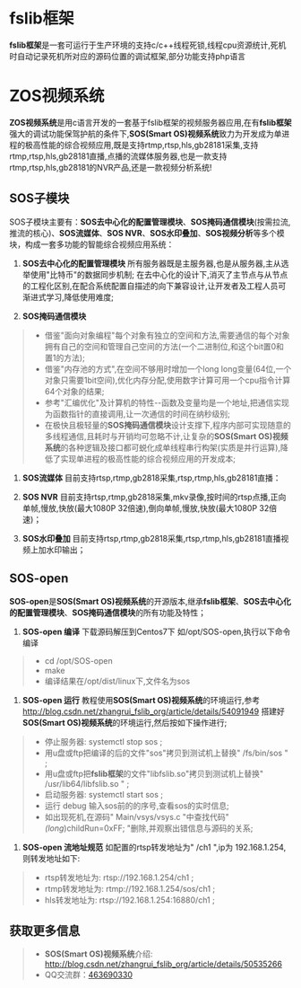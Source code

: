 # fslib框架 #

**fslib框架**是一套可运行于生产环境的支持c/c++线程死锁,线程cpu资源统计,死机时自动记录死机所对应的源码位置的调试框架,部分功能支持php语言

# ZOS视频系统 #

**ZOS视频系统**是用c语言开发的一套基于fslib框架的视频服务器应用,在有**fslib框架**强大的调试功能保驾护航的条件下,**SOS(Smart OS)视频系统**致力为开发成为单进程的极高性能的综合视频应用,既是支持rtmp,rtsp,hls,gb28181采集,支持rtmp,rtsp,hls,gb28181直播,点播的流媒体服务器,也是一款支持rtmp,rtsp,hls,gb28181的NVR产品,还是一款视频分析系统!

## SOS子模块 ##

SOS子模块主要有：**SOS去中心化的配置管理模块**、**SOS掩码通信模块**(按需拉流,推流的核心)、**SOS流媒体**、**SOS NVR**、**SOS水印叠加**、**SOS视频分析**等多个模块，构成一套多功能的智能综合视频应用系统：

1. **SOS去中心化的配置管理模块** 
所有服务器既是主服务器,也是从服务器,主从选举使用"比特币"的数据同步机制;
在去中心化的设计下,消灭了主节点与从节点的工程化区别,在配合系统配置自描述的向下兼容设计,让开发者及工程人员可渐进式学习,降低使用难度;

1. **SOS掩码通信模块** 
>- 借鉴"面向对象编程"每个对象有独立的空间和方法,需要通信的每个对象拥有自己的空间和管理自己空间的方法(一个二进制位,和这个bit置0和置1的方法);
>- 借鉴"内存池的方式",在空间不够用时增加一个long long变量(64位,一个对象只需要1bit空间),优化内存分配,使用数字计算可用一个cpu指令计算64个对象的结果;
>- 参考"汇编优化"及计算机的特性--函数及变量均是一个地址,把通信实现为函数指针的直接调用,让一次通信的时间在纳秒级别;
>- 在极快且极轻量的**SOS掩码通信模块**设计支撑下,程序内部可实现随意的多线程通信,且耗时与开销均可忽略不计,让复杂的**SOS(Smart OS)视频系统**的各种逻辑及接口都可蜕化成单线程串行构架(实质是并行运算),降低了实现单进程的极高性能的综合视频应用的开发成本;


1. **SOS流媒体** 目前支持rtsp,rtmp,gb2818采集,rtsp,rtmp,hls,gb28181直播：

1. **SOS NVR** 目前支持rtsp,rtmp,gb2818采集,mkv录像,按时间的rtsp点播,正向单帧,慢放,快放(最大1080P 32倍速),倒向单帧,慢放,快放(最大1080P 32倍速)；

1. **SOS水印叠加** 目前支持rtsp,rtmp,gb2818采集,rtsp,rtmp,hls,gb28181直播视频上加水印输出；

## SOS-open ##

**SOS-open**是**SOS(Smart OS)视频系统**的开源版本,继承**fslib框架**、**SOS去中心化的配置管理模块**、**SOS掩码通信模块**的所有功能及特性；

1. **SOS-open 编译**
下载源码解压到Centos7下 如/opt/SOS-open,执行以下命令编译
>- cd /opt/SOS-open
>- make
>- 编译结果在/opt/dist/linux下,文件名为sos

1. **SOS-open 运行**
教程使用**SOS(Smart OS)视频系统**的环境运行,参考 http://blog.csdn.net/zhangrui_fslib_org/article/details/54091949 搭建好**SOS(Smart OS)视频系统**的环境运行,然后按如下操作进行;
>- 停止服务器: systemctl stop sos ;
>- 用u盘或ftp把编译的后的文件"sos"拷贝到测试机上替换" /fs/bin/sos " ;
>- 用u盘或ftp把**fslib框架**的文件"libfslib.so"拷贝到测试机上替换" /usr/lib64/libfslib.so " ;
>- 启动服务器: systemctl start sos ;
>- 运行 debug 输入sos前的的序号,查看sos的实时信息;
>- 如出现死机,在源码" Main/vsys/vsys.c "中查找代码" *(long*)childRun=0xFF; "删除,并观察出错信息与源码的关系;

1. **SOS-open 流地址规范**
如配置的rtsp转发地址为" /ch1 ",ip为 192.168.1.254,则转发地址如下:
>- rtsp转发地址为: rtsp://192.168.1.254/ch1 ;
>- rtmp转发地址为: rtmp://192.168.1.254/sos/ch1 ;
>- hls转发地址为: rtsp://192.168.1.254:16880/ch1 ;

## 获取更多信息 ##

>- **SOS(Smart OS)视频系统**介绍: http://blog.csdn.net/zhangrui_fslib_org/article/details/50535266
>- QQ交流群：[463690330](https://jq.qq.com/?_wv=1027&k=47x6kh7 "sos分布式视频系统开发") 


